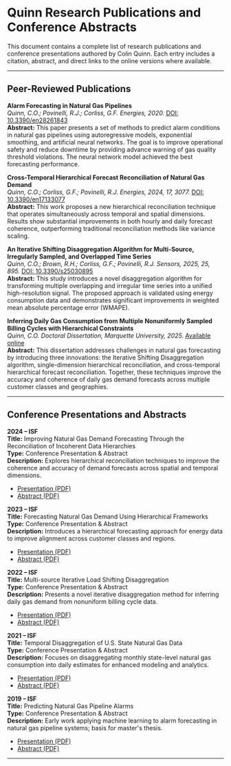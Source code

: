 # Quinn Research Publications and Conference Abstracts

This document contains a complete list of research publications and conference presentations authored by Colin Quinn. Each entry includes a citation, abstract, and direct links to the online versions where available.

---

## Peer-Reviewed Publications

**Alarm Forecasting in Natural Gas Pipelines**  
*Quinn, C.O.; Povinelli, R.J.; Corliss, G.F. Energies, 2020.* [DOI: 10.3390/en28261843](https://doi.org/10.3390/en28261843)  
**Abstract:** This paper presents a set of methods to predict alarm conditions in natural gas pipelines using autoregressive models, exponential smoothing, and artificial neural networks. The goal is to improve operational safety and reduce downtime by providing advance warning of gas quality threshold violations. The neural network model achieved the best forecasting performance.

**Cross-Temporal Hierarchical Forecast Reconciliation of Natural Gas Demand**  
*Quinn, C.O.; Corliss, G.F.; Povinelli, R.J. Energies, 2024, 17, 3077.* [DOI: 10.3390/en17133077](https://doi.org/10.3390/en17133077)  
**Abstract:** This work proposes a new hierarchical reconciliation technique that operates simultaneously across temporal and spatial dimensions. Results show substantial improvements in both hourly and daily forecast coherence, outperforming traditional reconciliation methods like variance scaling.

**An Iterative Shifting Disaggregation Algorithm for Multi-Source, Irregularly Sampled, and Overlapped Time Series**  
*Quinn, C.O.; Brown, R.H.; Corliss, G.F.; Povinelli, R.J. Sensors, 2025, 25, 895.* [DOI: 10.3390/s25030895](https://doi.org/10.3390/s25030895)  
**Abstract:** This study introduces a novel disaggregation algorithm for transforming multiple overlapping and irregular time series into a unified high-resolution signal. The proposed approach is validated using energy consumption data and demonstrates significant improvements in weighted mean absolute percentage error (WMAPE).

**Inferring Daily Gas Consumption from Multiple Nonuniformly Sampled Billing Cycles with Hierarchical Constraints**  
*Quinn, C.O. Doctoral Dissertation, Marquette University, 2025.* [Available online](https://epublications.marquette.edu/dissertations_mu/3315)  
**Abstract:** This dissertation addresses challenges in natural gas forecasting by introducing three innovations: the Iterative Shifting Disaggregation algorithm, single-dimension hierarchical reconciliation, and cross-temporal hierarchical forecast reconciliation. Together, these techniques improve the accuracy and coherence of daily gas demand forecasts across multiple customer classes and geographies.

---

## Conference Presentations and Abstracts

**2024 – ISF**  
**Title:** Improving Natural Gas Demand Forecasting Through the Reconciliation of Incoherent Data Hierarchies  
**Type:** Conference Presentation & Abstract  
**Description:** Explores hierarchical reconciliation techniques to improve the coherence and accuracy of demand forecasts across spatial and temporal dimensions.  
- [Presentation (PDF)](../Conference_Presentations_ISF/ISF_2024_Presentation_ReconcilingIncoherentGasHierarchies.pdf)  
- [Abstract (PDF)](../Conference_Abstracts_ISF/ISF_2024_Abstract_ReconcilingIncoherentGasHierarchies.pdf)

**2023 – ISF**  
**Title:** Forecasting Natural Gas Demand Using Hierarchical Frameworks  
**Type:** Conference Presentation & Abstract  
**Description:** Introduces a hierarchical forecasting approach for energy data to improve alignment across customer classes and regions.  
- [Presentation (PDF)](../Conference_Presentations_ISF/ISF_2023_Presentation_HierarchicalGasDemandForecasting.pdf)  
- [Abstract (PDF)](../Conference_Abstracts_ISF/ISF_2023_Abstract_HierarchicalGasDemandForecasting.pdf)

**2022 – ISF**  
**Title:** Multi-source Iterative Load Shifting Disaggregation  
**Type:** Conference Presentation & Abstract  
**Description:** Presents a novel iterative disaggregation method for inferring daily gas demand from nonuniform billing cycle data.  
- [Presentation (PDF)](../Conference_Presentations_ISF/ISF_2022_Presentation_IterativeLoadShiftingDisaggregation.pdf)  
- [Abstract (PDF)](../Conference_Abstracts_ISF/ISF_2022_Abstract_IterativeLoadShiftingDisaggregation.pdf)

**2021 – ISF**  
**Title:** Temporal Disaggregation of U.S. State Natural Gas Data  
**Type:** Conference Presentation & Abstract  
**Description:** Focuses on disaggregating monthly state-level natural gas consumption into daily estimates for enhanced modeling and analytics.  
- [Presentation (PDF)](../Conference_Presentations_ISF/ISF_2021_Presentation_TemporalDisaggregationStateGas.pdf)  
- [Abstract (PDF)](../Conference_Abstracts_ISF/ISF_2021_Abstract_TemporalDisaggregationStateGas.pdf)

**2019 – ISF**  
**Title:** Predicting Natural Gas Pipeline Alarms  
**Type:** Conference Presentation & Abstract  
**Description:** Early work applying machine learning to alarm forecasting in natural gas pipeline systems; basis for master's thesis.  
- [Presentation (PDF)](../Conference_Presentations_ISF/ISF_2019_Presentation_PredictingGasPipelineAlarms.pdf)  
- [Abstract (PDF)](../Conference_Abstracts_ISF/ISF_2019_Abstract_PredictingGasPipelineAlarms.pdf)

---
